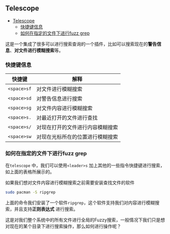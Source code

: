 ## Telescope

<!--ts-->
   * [Telescope](#telescope)
      * [快捷键信息](#快捷键信息)
      * [如何在指定的文件下进行fuzz grep](#如何在指定的文件下进行fuzz-grep)
<!--te-->

这是一个集成了很多可以进行搜索查询的一个插件，比如可以搜索现在的**警告信息**、**对文件进行模糊搜索**等。

### 快捷键信息

| 快捷键      | 解释                             |
|-------------|----------------------------------|
| `<space>sf` | 对文件进行模糊搜索               |
| `<space>sd` | 对警告信息进行搜索               |
| `<space>sg` | 对文件内容进行模糊搜索           |
| `<space>s.` | 对最近打开的文件进行查找         |
| `<space>s/` | 对现在打开的文件进行内容模糊搜索 |
| `<space>sw` | 对现在光标所在的位置进行模糊搜索 |

### 如何在指定的文件下进行fuzz grep
在`telescope` 中，我们可以使用`<leader>s` 加上其他的一些指令快捷键进行搜索，如上面的表格所展示的。

如果我们想对文件内容进行模糊搜索之前需要安装查找文件的软件
```bash
sudo pacman -S ripgrep
```

上面的命令我们安装了一个软件`ripgrep`，这个软件支持我们对内容进行模糊搜索，并且支持**正则表达式** 进行搜索。

这是对我们整个系统中的所有文件进行全局的Fuzzy搜索，一般情况下我们只是想对现在的某个目录下进行搜索操作，那么如何进行操作呢？





